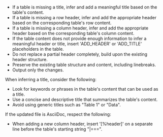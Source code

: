 * If a table is missing a title, infer and add a meaningful title based on the table's content.
* If a table is missing a row header, infer and add the appropriate header based on the corresponding table's row content.
* If a table is missing a column header, infer and add the appropriate header based on the corresponding table's column content.
* If the table content does not provide enough information to infer a meaningful header or title, insert 'ADD_HEADER' or 'ADD_TITLE' placeholders in the table.
* Do not replace a partial header completely, build upon the existing header structure.
* Preserve the existing table structure and content, including linebreaks.
* Output only the changes.

When inferring a title, consider the following:
* Look for keywords or phrases in the table's content that can be used as a title.
* Use a concise and descriptive title that summarizes the table's content.
* Avoid using generic titles such as "Table 1" or "Data".

If the updated file is AsciiDoc, respect the following:
* When adding a new column header, insert '[%header]' on a separate line before the table's starting string "|===".